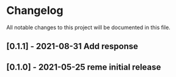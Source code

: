 # Changelog
All notable changes to this project will be documented in this file.

## [0.1.1] - 2021-08-31 Add response

## [0.1.0] - 2021-05-25 reme initial release
